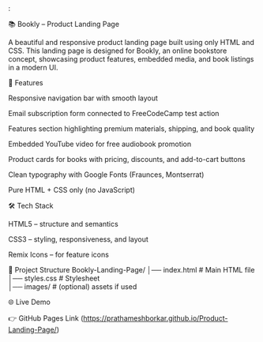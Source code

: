 :

📚 Bookly – Product Landing Page

A beautiful and responsive product landing page built using only HTML and CSS.
This landing page is designed for Bookly, an online bookstore concept, showcasing product features, embedded media, and book listings in a modern UI.

🚀 Features

Responsive navigation bar with smooth layout

Email subscription form connected to FreeCodeCamp test action

Features section highlighting premium materials, shipping, and book quality

Embedded YouTube video for free audiobook promotion

Product cards for books with pricing, discounts, and add-to-cart buttons

Clean typography with Google Fonts (Fraunces, Montserrat)

Pure HTML + CSS only (no JavaScript)

🛠️ Tech Stack

HTML5 – structure and semantics

CSS3 – styling, responsiveness, and layout

Remix Icons – for feature icons

📂 Project Structure
Bookly-Landing-Page/
│── index.html        # Main HTML file  
│── styles.css        # Stylesheet  
│── images/           # (optional) assets if used  

🌐 Live Demo

👉 GitHub Pages Link
 (https://prathameshborkar.github.io/Product-Landing-Page/)
